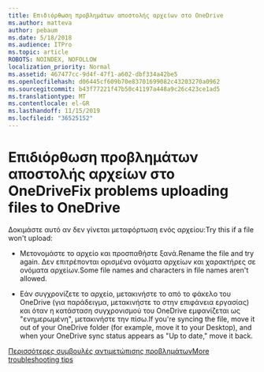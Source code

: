 ```yaml
---
title: Επιδιόρθωση προβλημάτων αποστολής αρχείων στο OneDrive
ms.author: matteva
author: pebaum
ms.date: 5/18/2018
ms.audience: ITPro
ms.topic: article
ROBOTS: NOINDEX, NOFOLLOW
localization_priority: Normal
ms.assetid: 467477cc-9d4f-47f1-a602-dbf334a42be5
ms.openlocfilehash: d06445cf609b70e83701699082c43203270a0962
ms.sourcegitcommit: b43f77221f47b50c41197a448a9c26c423ce1ad5
ms.translationtype: MT
ms.contentlocale: el-GR
ms.lasthandoff: 11/15/2019
ms.locfileid: "36525152"
---
```

# <a name="fix-problems-uploading-files-to-onedrive"></a><span data-ttu-id="16388-102">Επιδιόρθωση προβλημάτων αποστολής αρχείων στο OneDrive</span><span class="sxs-lookup"><span data-stu-id="16388-102">Fix problems uploading files to OneDrive</span></span>

<span data-ttu-id="16388-103">Δοκιμάστε αυτό αν δεν γίνεται μεταφόρτωση ενός αρχείου:</span><span class="sxs-lookup"><span data-stu-id="16388-103">Try this if a file won't upload:</span></span>
  
- <span data-ttu-id="16388-104">Μετονομάστε το αρχείο και προσπαθήστε ξανά.</span><span class="sxs-lookup"><span data-stu-id="16388-104">Rename the file and try again.</span></span> <span data-ttu-id="16388-105">Δεν επιτρέπονται ορισμένα ονόματα αρχείων και χαρακτήρες σε ονόματα αρχείων.</span><span class="sxs-lookup"><span data-stu-id="16388-105">Some file names and characters in file names aren't allowed.</span></span> 
    
- <span data-ttu-id="16388-106">Εάν συγχρονίζετε το αρχείο, μετακινήστε το από το φάκελο του OneDrive (για παράδειγμα, μετακινήστε το στην επιφάνεια εργασίας) και όταν η κατάσταση συγχρονισμού του OneDrive εμφανίζεται ως "ενημερωμένη", μετακινήστε την πίσω.</span><span class="sxs-lookup"><span data-stu-id="16388-106">If you're syncing the file, move it out of your OneDrive folder (for example, move it to your Desktop), and when your OneDrive sync status appears as "Up to date," move it back.</span></span> 
    
[<span data-ttu-id="16388-107">Περισσότερες συμβουλές αντιμετώπισης προβλημάτων</span><span class="sxs-lookup"><span data-stu-id="16388-107">More troubleshooting tips</span></span>](https://go.microsoft.com/fwlink/?linkid=873155)
  

